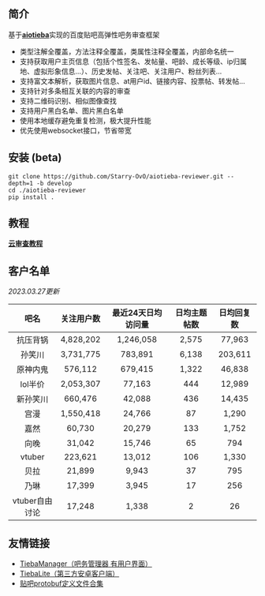 ## 简介

基于[**aiotieba**](https://github.com/Starry-OvO/aiotieba)实现的百度贴吧高弹性吧务审查框架

+ 类型注解全覆盖，方法注释全覆盖，类属性注释全覆盖，内部命名统一
+ 支持获取用户主页信息（包括个性签名、发帖量、吧龄、成长等级、ip归属地、虚拟形象信息...）、历史发帖、关注吧、关注用户、粉丝列表...
+ 支持富文本解析，获取图片信息、at用户id、链接内容、投票帖、转发帖...
+ 支持针对多条相互关联的内容的审查
+ 支持二维码识别、相似图像查找
+ 支持用户黑白名单、图片黑白名单
+ 使用本地缓存避免重复检测，极大提升性能
+ 优先使用websocket接口，节省带宽

## 安装 (beta)

```shell
git clone https://github.com/Starry-OvO/aiotieba-reviewer.git --depth=1 -b develop
cd ./aiotieba-reviewer
pip install .
```

## 教程

[**云审查教程**](https://review.aiotieba.cc/tutorial/reviewer/)

## 客户名单

*2023.03.27更新*

|      吧名      | 关注用户数 | 最近24天日均访问量 | 日均主题帖数 | 日均回复数 |
| :------------: | :--------: | :----------------: | :----------: | :--------: |
|    抗压背锅    | 4,828,202  |     1,246,058      |    2,575     |   77,963   |
|     孙笑川     | 3,731,775  |      783,891       |    6,138     |  203,611   |
|    原神内鬼    |  576,112   |      679,415       |    1,322     |   46,838   |
|    lol半价     | 2,053,307  |       77,163       |     444      |   12,989   |
|    新孙笑川    |  660,476   |       42,088       |     436      |   14,435   |
|      宫漫      | 1,550,418  |       24,766       |      87      |   1,290    |
|      嘉然      |   60,730   |       20,279       |     133      |   1,752    |
|      向晚      |   31,042   |       15,746       |      65      |    794     |
|     vtuber     |  223,621   |       13,012       |     106      |   1,330    |
|      贝拉      |   21,899   |       9,943        |      37      |    795     |
|      乃琳      |   17,399   |       3,945        |      17      |    256     |
| vtuber自由讨论 |   17,248   |       1,338        |      2       |     26     |

## 友情链接

+ [TiebaManager（吧务管理器 有用户界面）](https://github.com/dog194/TiebaManager)
+ [TiebaLite（第三方安卓客户端）](https://github.com/HuanCheng65/TiebaLite/tree/4.0-dev)
+ [贴吧protobuf定义文件合集](https://github.com/n0099/tbclient.protobuf)
